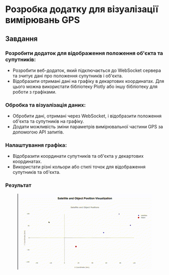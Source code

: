 # Розробка додатку для візуалізації вимірювань GPS
## Завдання 
### Розробити додаток для відображення положення об'єкта та супутників:
+ Розробити веб-додаток, який підключається до WebSocket сервера та зчитує дані про положення супутників і об'єкта.
+ Відобразити отримані дані на графіку в декартових координатах. Для цього можна використати бібліотеку Plotly або іншу бібліотеку для роботи з графіками.

### Обробка та візуалізація даних:
+ Обробити дані, отримані через WebSocket, і відобразити положення об'єкта та супутників на графіку.
+ Додати можливість зміни параметрів вимірювальної частини GPS за допомогою API запитів.

### Налаштування графіка:
+ Відобразити координати супутників та об'єкта у декартових координатах.
+ Використати різні кольори або стилі точок для відображення супутників та об'єкта.

### Результат 

<p align = "center"> 
<img src="screenshot/1.gif">  
</p>
